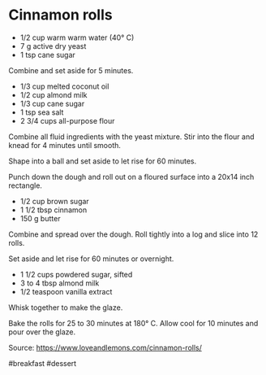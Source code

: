 # Cinnamon rolls

- 1/2 cup warm warm water (40° C)
- 7 g active dry yeast
- 1 tsp cane sugar

Combine and set aside for 5 minutes.

- 1/3 cup melted coconut oil
- 1/2 cup almond milk
- 1/3 cup cane sugar
- 1 tsp sea salt
- 2 3/4 cups all-purpose flour

Combine all fluid ingredients with the yeast mixture. Stir into the flour and knead for 4 minutes until smooth.

Shape into a ball and set aside to let rise for 60 minutes.

Punch down the dough and roll out on a floured surface into a 20x14 inch rectangle.

- 1/2 cup brown sugar
- 1 1/2 tbsp cinnamon
- 150 g butter

Combine and spread over the dough. Roll tightly into a log and slice into 12 rolls.

Set aside and let rise for 60 minutes or overnight.

- 1 1/2 cups powdered sugar, sifted
- 3 to 4 tbsp almond milk
- 1/2 teaspoon vanilla extract

Whisk together to make the glaze.

Bake the rolls for 25 to 30 minutes at 180° C. Allow cool for 10 minutes and pour over the glaze.

Source: https://www.loveandlemons.com/cinnamon-rolls/

#breakfast #dessert
